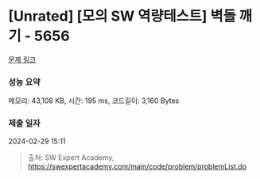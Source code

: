 # [Unrated] [모의 SW 역량테스트] 벽돌 깨기 - 5656 

[문제 링크](https://swexpertacademy.com/main/code/problem/problemDetail.do?contestProbId=AWXRQm6qfL0DFAUo) 

### 성능 요약

메모리: 43,108 KB, 시간: 195 ms, 코드길이: 3,160 Bytes

### 제출 일자

2024-02-29 15:11



> 출처: SW Expert Academy, https://swexpertacademy.com/main/code/problem/problemList.do